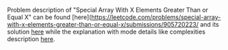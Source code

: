Problem description of "Special Array With X Elements Greater Than or Equal X" can be found [here](https://leetcode.com/problems/special-array-with-x-elements-greater-than-or-equal-x/submissions/905720223/ and its solution [here](https://github.com/aurimas13/Solutions-To-Problems/blob/main/LeetCode/Python%20Solutions/Special%20Array%20With%20X%20Elements%20Greater%20Than%20or%20Equal%20X/special.py) while the explanation with mode  details like complexities description [here](https://leetcode.com/problems/special-array-with-x-elements-greater-than-or-equal-x/description/).